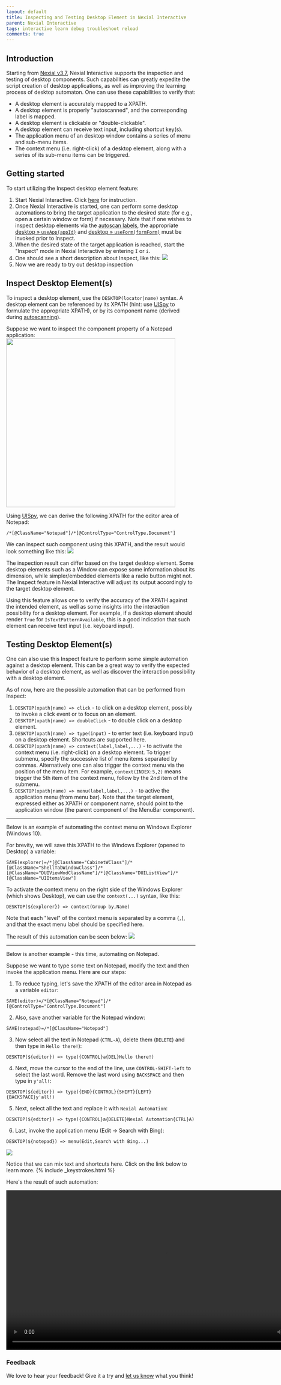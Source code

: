 ```yaml
---
layout: default
title: Inspecting and Testing Desktop Element in Nexial Interactive
parent: Nexial Interactive
tags: interactive learn debug troubleshoot reload
comments: true
---
```


## Introduction
Starting from [Nexial v3.7](../release/nexial-core-v3.7.changelog), Nexial Interactive supports the inspection and
testing of desktop components. Such capabilities can greatly expedite the script creation of desktop applications, as 
well as improving the learning process of desktop automaton. One can use these capabilities to verify that:
- A desktop element is accurately mapped to a XPATH.
- A desktop element is properly "autoscanned", and the corresponding label is mapped.
- A desktop element is clickable or "double-clickable".
- A desktop element can receive text input, including shortcut key(s).
- The application menu of an desktop window contains a series of menu and sub-menu items.
- The context menu (i.e. right-click) of a desktop element, along with a series of its sub-menu items can be triggered.


## Getting started
To start utilizing the Inspect desktop element feature:
1. Start Nexial Interactive. Click [here](index#try-it-yourself) for instruction.
2. Once Nexial Interactive is started, one can perform some desktop automations to bring the target 
   application to the desired state (for e.g., open a certain window or form) if necessary. Note that if one wishes to 
   inspect desktop elements via the [autoscan labels](../commands/desktop/configureDesktopApplication#autoscan), the 
   appropriate [desktop &raquo; `useApp(appId)`](../commands/desktop/useApp(appId)) and 
   [desktop &raquo; `useForm(formForm)`](../commands/desktop/useForm(formName)) must be invoked prior to Inspect.
3. When the desired state of the target application is reached, start the "Inspect" mode in Nexial Interactive by 
   entering `I` or `i`.
4. One should see a short description about Inspect, like this:
	 <img src="image/Inspect.png" style="box-shadow: none !important;"/>
5. Now we are ready to try out desktop inspection


## Inspect Desktop Element(s)
To inspect a desktop element, use the `DESKTOP(locator|name)` syntax. A desktop element can be referenced by its 
XPATH (hint: use [UISpy](../commands/desktop/uispy_xpath) to formulate the appropriate XPATH), or by its component
name (derived during [autoscanning](../commands/desktop/configureDesktopApplication#autoscan-via-desktop--useappappid)).

Suppose we want to inspect the component property of a Notepad application:<br/>
<img src="image/notepad.png" width="450"/>
<br/>

Using [UISpy](../commands/desktop/uispy_xpath), we can derive the following XPATH for the editor area of Notepad:
```
/*[@ClassName="Notepad"]/*[@ControlType="ControlType.Document"]
```

We can inspect such component using this XPATH, and the result would look something like this:
![](image/notepad_inspect.png)

The inspection result can differ based on the target desktop element. Some desktop elements such as a Window can expose
some information about its dimension, while simpler/embedded elements like a radio button might not. The Inspect feature
in Nexial Interactive will adjust its output accordingly to the target desktop element.

Using this feature allows one to verify the accuracy of the XPATH against the intended element, as well as some insights
into the interaction possibility for a desktop element. For example, if a desktop element should render `True` for 
`IsTextPatternAvailable`, this is a good indication that such element can receive text input (i.e. keyboard input).


## Testing Desktop Element(s)
One can also use this Inspect feature to perform some simple automation against a desktop element. This can be a great
way to verify the expected behavior of a desktop element, as well as discover the interaction possibility with a desktop
element.

As of now, here are the possible automation that can be performed from Inspect:
1. `DESKTOP(xpath|name) => click` - to click on a desktop element, possibly to invoke a click event or to focus on an 
   element.
2. `DESKTOP(xpath|name) => doubleClick` - to double click on a desktop element.
3. `DESKTOP(xpath|name) => type(input)` - to enter text (i.e. keyboard input) on a desktop element. Shortcuts are 
   supported here.
4. `DESKTOP(xpath|name) => context(label,label,...)` - to activate the context menu (i.e. right-click) on a desktop 
   element. To trigger submenu, specify the successive list of menu items separated by commas. Alternatively one can
   also trigger the context menu via the position of the menu item. For example, `context(INDEX:5,2)` means trigger the
   5th item of the context menu, follow by the 2nd item of the submenu. 
5. `DESKTOP(xpath|name) => menu(label,label,...)` - to active the application menu (from menu bar). Note that the target 
   element, expressed either as XPATH or component name, should point to the application window (the parent component 
   of the MenuBar component).

-----
Below is an example of automating the context menu on Windows Explorer (Windows 10).

For brevity, we will save this XPATH to the Windows Explorer (opened to Desktop) a variable:<br/>
```
SAVE(explorer)=/*[@ClassName="CabinetWClass"]/*[@ClassName="ShellTabWindowClass"]/*[@ClassName="DUIViewWndClassName"]/*[@ClassName="DUIListView"]/*[@ClassName="UIItemsView"]
```

To activate the context menu on the right side of the Windows Explorer (which shows Desktop), we can use the 
`context(...)` syntax, like this:<br/>
```
DESKTOP(${explorer}) => context(Group by,Name)
```

Note that each "level" of the context menu is separated by a comma (`,`), and that the exact menu label should be 
specified here.

The result of this automation can be seen below:
![](image/inspect_desktop_context.gif)
<br/>

-----

Below is another example - this time, automating on Notepad.

Suppose we want to type some text on Notepad, modify the text and then invoke the application menu. Here are our steps: 
1. To reduce typing, let's save the XPATH of the editor area in Notepad as a variable `editor`:<br/>
```
SAVE(editor)=/*[@ClassName="Notepad"]/*[@ControlType="ControlType.Document"]
```
2. Also, save another variable for the Notepad window:<br/>
```
SAVE(notepad)=/*[@ClassName="Notepad"]
```
3. Now select all the text in Notepad (`CTRL-A`), delete them (`DELETE`) and then type in `Hello there!`):<br/>
```
DESKTOP(${editor}) => type({CONTROL}a{DEL}Hello there!)
```
4. Next, move the cursor to the end of the line, use `CONTROL-SHIFT-left` to select the last word. Remove the last word 
   using `BACKSPACE` and then type in `y'all!`:<br/>
```
DESKTOP(${editor}) => type({END}{CONTROL}{SHIFT}{LEFT}{BACKSPACE}y'all!)
```
5. Next, select all the text and replace it with `Nexial Automation`:<br/>
```
DESKTOP(${editor}) => type({CONTROL}a{DELETE}Nexial Automation{CTRL}A)
```
6. Last, invoke the application menu (Edit -> Search with Bing):<br/>
```
DESKTOP(${notepad}) => menu(Edit,Search with Bing...)
```

![](image/desktop_type_menu.png)

Notice that we can mix text and shortcuts here. Click on the link below to learn more.
{% include _keystrokes.html %}

Here's the result of such automation:<br/>

<video width="850" height="*" controls>
  <source src="image/desktop_type_menu.mp4" type="video/mp4">
Your browser does not support the video tag.
</video>
<br/>


### Feedback
We love to hear your feedback! Give it a try and 
<a href="https://github.com/nexiality/nexial-core/issues/new/choose" class="external-link" target="_nexial_link">let us know</a> 
what you think!
